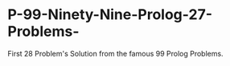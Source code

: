 # P-99-Ninety-Nine-Prolog-27-Problems-
First 28 Problem's Solution  from the famous 99 Prolog Problems.
